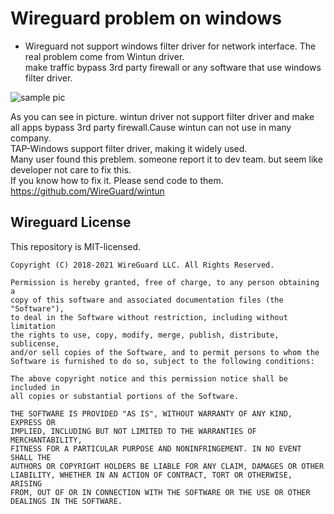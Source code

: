 # Wireguard problem on windows

- Wireguard not support windows filter driver for network interface. The real problem come from Wintun driver.<br/>
make traffic bypass 3rd party firewall or any software that use windows filter driver.<br/>

![sample pic](https://github.com/lessload/wireguard-wintun-problem/blob/main/sample.jpg?raw=true)

As you can see in picture. wintun driver not support filter driver and make all apps bypass 3rd party firewall.Cause wintun can not use in many company. <br/>
TAP-Windows support filter driver, making it widely used.<br/>
Many user found this preblem. someone report it to dev team. but seem like developer not care to fix this.<br/>
If you know how to fix it. Please send code to them.<br/>
https://github.com/WireGuard/wintun<br/>

## Wireguard License

This repository is MIT-licensed.

```text
Copyright (C) 2018-2021 WireGuard LLC. All Rights Reserved.

Permission is hereby granted, free of charge, to any person obtaining a
copy of this software and associated documentation files (the "Software"),
to deal in the Software without restriction, including without limitation
the rights to use, copy, modify, merge, publish, distribute, sublicense,
and/or sell copies of the Software, and to permit persons to whom the
Software is furnished to do so, subject to the following conditions:

The above copyright notice and this permission notice shall be included in
all copies or substantial portions of the Software.

THE SOFTWARE IS PROVIDED "AS IS", WITHOUT WARRANTY OF ANY KIND, EXPRESS OR
IMPLIED, INCLUDING BUT NOT LIMITED TO THE WARRANTIES OF MERCHANTABILITY,
FITNESS FOR A PARTICULAR PURPOSE AND NONINFRINGEMENT. IN NO EVENT SHALL THE
AUTHORS OR COPYRIGHT HOLDERS BE LIABLE FOR ANY CLAIM, DAMAGES OR OTHER
LIABILITY, WHETHER IN AN ACTION OF CONTRACT, TORT OR OTHERWISE, ARISING
FROM, OUT OF OR IN CONNECTION WITH THE SOFTWARE OR THE USE OR OTHER
DEALINGS IN THE SOFTWARE.
```
